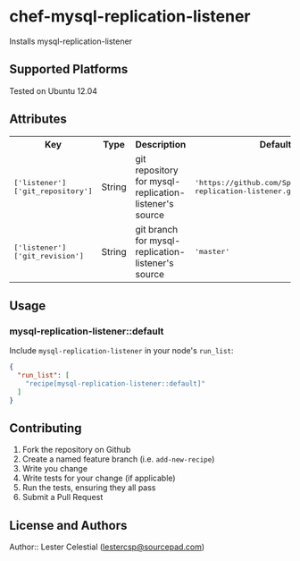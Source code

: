 # chef-mysql-replication-listener

Installs mysql-replication-listener

## Supported Platforms

Tested on Ubuntu 12.04

## Attributes

<table>
  <tr>
    <th>Key</th>
    <th>Type</th>
    <th>Description</th>
    <th>Default</th>
  </tr>
  <tr>
    <td><tt>['listener']['git_repository']</tt></td>
    <td>String</td>
    <td>git repository for mysql-replication-listener's source</td>
    <td><tt>'https://github.com/SponsorPay/mysql-replication-listener.git'</tt></td>
  </tr>
  <tr>
    <td><tt>['listener']['git_revision']</tt></td>
    <td>String</td>
    <td>git branch for mysql-replication-listener's source</td>
    <td><tt>'master'</tt></td>
  </tr>
  
</table>

## Usage

### mysql-replication-listener::default

Include `mysql-replication-listener` in your node's `run_list`:

```json
{
  "run_list": [
    "recipe[mysql-replication-listener::default]"
  ]
}
```

## Contributing

1. Fork the repository on Github
2. Create a named feature branch (i.e. `add-new-recipe`)
3. Write you change
4. Write tests for your change (if applicable)
5. Run the tests, ensuring they all pass
6. Submit a Pull Request

## License and Authors

Author:: Lester Celestial (<lestercsp@sourcepad.com>)
